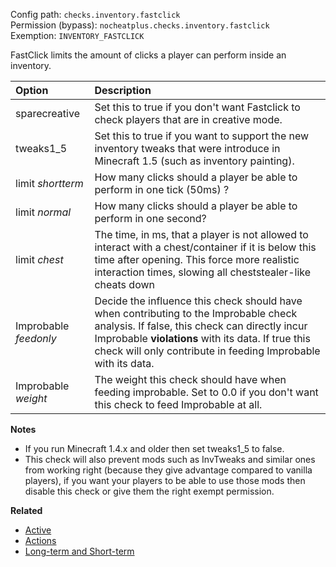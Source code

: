 Config path: `checks.inventory.fastclick`  
Permission (bypass): `nocheatplus.checks.inventory.fastclick`  
Exemption: `INVENTORY_FASTCLICK`  

FastClick limits the amount of clicks a player can perform inside an inventory.   

| Option              | Description |
| :------------------ | :---------- |
| sparecreative       | Set this to true if you don't want Fastclick to check players that are in creative mode. |
| tweaks1_5           | Set this to true if you want to support the new inventory tweaks that were introduce in Minecraft 1.5 (such as inventory painting). |
| limit _shortterm_   | How many clicks should a player be able to perform in one tick (50ms) ?|
| limit _normal_      | How many clicks should a player be able to perform in one second? |
| limit _chest_       | The time, in ms, that a player is not allowed to interact with a chest/container if it is below this time after opening. This force more realistic interaction times, slowing all cheststealer-like cheats down|
| Improbable _feedonly_ | Decide the influence this check should have when contributing to the Improbable check analysis. If false, this check can directly incur Improbable **violations** with its data. If true this check will only contribute in feeding Improbable with its data.|
| Improbable _weight_ |The weight this check should have when feeding improbable. Set to 0.0 if you don't want this check to feed Improbable at all.|

**Notes**
* If you run Minecraft 1.4.x and older then set tweaks1_5 to false.
* This check will also prevent mods such as InvTweaks and similar ones from working right (because they give advantage compared to vanilla players), if you want your players to be able to use those mods then disable this check or give them the right exempt permission.

**Related**  
* [Active](https://github.com/Updated-NoCheatPlus/Docs/blob/master/Settings/General.md#active)
* [Actions](https://github.com/Updated-NoCheatPlus/Docs/blob/master/Settings/General.md#actions)
* [Long-term and Short-term](https://github.com/Updated-NoCheatPlus/Docs/blob/master/Others/Backgrounds.md#long-term-and-short-term)
